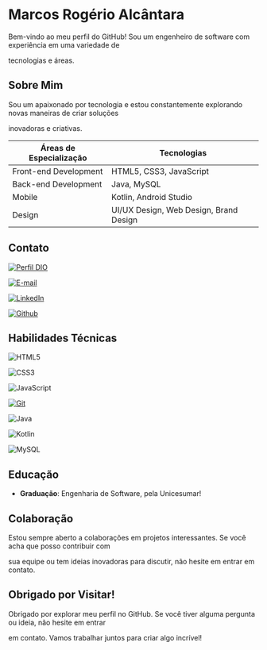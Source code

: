 # Marcos Rogério Alcântara 
Bem-vindo ao meu perfil do GitHub! Sou um engenheiro de software com experiência em uma variedade de 

tecnologias e áreas.

## Sobre Mim

Sou um apaixonado por tecnologia e estou constantemente explorando novas maneiras de criar soluções 

inovadoras e criativas.

| Áreas de Especialização | Tecnologias |
|-------------------------|------------|
| Front-end Development   | HTML5, CSS3, JavaScript |
| Back-end Development    | Java, MySQL|
| Mobile                  | Kotlin, Android Studio |
| Design                  | UI/UX Design, Web Design, Brand Design |


## Contato

[![Perfil DIO](https://img.shields.io/badge/-Meu%20Perfil%20na%20DIO-30A3DC?style=flat)](https://www.dio.me/users/marcosrogerioalca)

[![E-mail](https://img.shields.io/badge/Gmail-000?style=flat&logo=gmail&logoColor=red)](mailto:marcosrogerioalcantara@gmail.com)

[![LinkedIn](https://img.shields.io/badge/-LinkedIn-000?style=flat&logo=linkedin&logoColor=blue)](https://www.linkedin.com/in/marcos-alc%C3%A2ntara-5506161bb/)

[![Github](https://img.shields.io/badge/-Github-000?style=flat&logo=github&logoColor=white)](https://github.com/EngineerMarcosAlcantara)

## Habilidades Técnicas

![HTML5](https://img.shields.io/badge/HTML-000?style=flat&logo=html5&logoColor=orange)

![CSS3](https://img.shields.io/badge/CSS3-000?style=flat&logo=css3&logoColor=blue)

![JavaScript](https://img.shields.io/badge/JavaScript-000?style=flat&logo=javascript&logoColor=yellow)

[![Git](https://img.shields.io/badge/Git-000?style=flat&logo=git&logoColor=red)](https://git-scm.com/doc)

![Java](https://img.shields.io/badge/Java-000?style=flat&logo=openjdk&logoColor=red)

![Kotlin](https://img.shields.io/badge/Kotlin-000?style=flat&logo=kotlin&logoColor=purple)

![MySQL](https://img.shields.io/badge/MySQL-000?style=flat&logo=mysql&logoColor=blue)


## Educação

- **Graduação**: Engenharia de Software, pela Unicesumar!

## Colaboração

Estou sempre aberto a colaborações em projetos interessantes. Se você acha que posso contribuir com 

sua equipe ou tem ideias inovadoras para discutir, não hesite em entrar em contato.

## Obrigado por Visitar!

Obrigado por explorar meu perfil no GitHub. Se você tiver alguma pergunta ou ideia, não hesite em entrar 

em contato. Vamos trabalhar juntos para criar algo incrível! 
